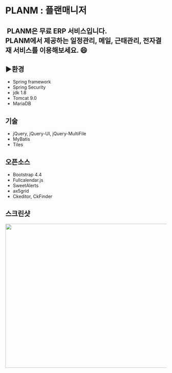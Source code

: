 # PLANM : 플랜매니저    
&nbsp;PLANM은 무료 ERP 서비스입니다.     
PLANM에서 제공하는 일정관리, 메일, 근태관리, 전자결재 서비스를 이용해보세요. 😄
-----
##   ▶환경
+ Spring framework
+ Spring Security
+ jdk 1.8
+ Tomcat 9.0
+ MariaDB

## 기술
+ jQuery, jQuery-UI, jQuery-MultiFile
+ MyBatis
+ Tiles

## 오픈소스
+ Bootstrap 4.4
+ Fullcalendar.js
+ SweetAlerts
+ ax5grid
+ Ckeditor, CkFinder

## 스크린샷
<img width="1250px" height="450px" src="https://user-images.githubusercontent.com/47884586/81765268-51a3ee00-950e-11ea-9a2b-718ad7208d71.jpg">
